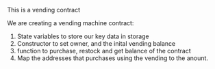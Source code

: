 This is a vending contract

We are creating a vending machine contract:
1. State variables to store our key data in storage
2. Constructor to set owner, and the inital vending balance
3. function to purchase, restock and get balance of the contract
4. Map the addresses that purchases using the vending to the anount.
